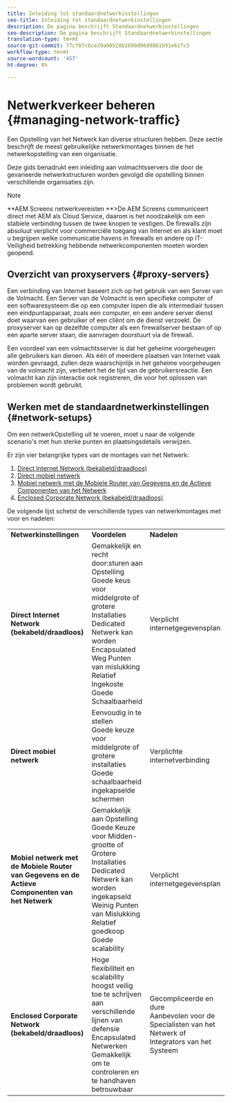 ```yaml
---
title: Inleiding tot standaardnetwerkinstellingen
seo-title: Inleiding tot standaardnetwerkinstellingen
description: De pagina beschrijft Standaardnetwerkinstellingen
seo-description: De pagina beschrijft Standaardnetwerkinstellingen
translation-type: tm+mt
source-git-commit: 77cf87cbce39a00528b2690d9689861b91e61fc5
workflow-type: tm+mt
source-wordcount: '457'
ht-degree: 0%

---
```



# Netwerkverkeer beheren {#managing-network-traffic}

Een Opstelling van het Netwerk kan diverse structuren hebben. Deze sectie beschrijft de meest gebruikelijke netwerkmontages binnen de het netwerkopstelling van een organisatie.

Deze gids benadrukt een inleiding aan volmachtsservers die door de gevarieerde netwerkstructuren worden gevolgd die opstelling binnen verschillende organisaties zijn.

>[!NOTE]
>**AEM Screens netwerkvereisten **>De AEM Screens communiceert direct met AEM als Cloud Service, daarom is het noodzakelijk om een stabiele verbinding tussen de twee knopen te vestigen. De firewalls zijn absoluut verplicht voor commerciële toegang van Internet en als klant moet u begrijpen welke communicatie havens in firewalls en andere op IT-Veiligheid betrekking hebbende netwerkcomponenten moeten worden geopend.

## Overzicht van proxyservers {#proxy-servers}

Een verbinding van Internet baseert zich op het gebruik van een Server van de Volmacht. Een Server van de Volmacht is een specifieke computer of een softwaresysteem die op een computer lopen die als intermediair tussen een eindpuntapparaat, zoals een computer, en een andere server dienst doet waarvan een gebruiker of een cliënt om de dienst verzoekt. De proxyserver kan op dezelfde computer als een firewallserver bestaan of op een aparte server staan, die aanvragen doorstuurt via de firewall.

Een voordeel van een volmachtsserver is dat het geheime voorgeheugen alle gebruikers kan dienen. Als één of meerdere plaatsen van Internet vaak worden gevraagd, zullen deze waarschijnlijk in het geheime voorgeheugen van de volmacht zijn, verbetert het de tijd van de gebruikersreactie. Een volmacht kan zijn interactie ook registreren, die voor het oplossen van problemen wordt gebruikt.

## Werken met de standaardnetwerkinstellingen {#network-setups}

Om een netwerkOpstelling uit te voeren, moet u naar de volgende scenario&#39;s met hun sterke punten en plaatsingsdetails verwijzen.

Er zijn vier belangrijke types van de montages van het Netwerk:

1. [Direct Internet Network (bekabeld/draadloos)](/help/using/direct-internet-network.md)
1. [Direct mobiel netwerk](/help/using/mobile-network.md)
1. [Mobiel netwerk met de Mobiele Router van Gegevens en de Actieve Componenten van het Netwerk](/help/using/mobile-network-router.md)
1. [Enclosed Corporate Network (bekabeld/draadloos)](/help/using/enclosed-corporate-network.md)

De volgende lijst schetst de verschillende types van netwerkmontages met voor en nadelen:

<table>
 <tbody>
  <tr>
   <td><strong>Netwerkinstellingen</strong></td>
   <td><strong>Voordelen</strong></td>
   <td><strong>Nadelen</strong></td>
  </tr>
  <tr>
   <td><strong>Direct Internet Network (bekabeld/draadloos)</strong></td>
   <td>Gemakkelijk en recht door:sturen aan Opstelling<br>Goede keus voor middelgrote of grotere Installaties<br>Dedicated Netwerk kan worden Encapsulated<br>Weg Punten van mislukking<br>Relatief Ingekoste<br>Goede Schaalbaarheid</td>
   <td>Verplicht internetgegevensplan </td>
  </tr>
    <tr>
   <td><strong>Direct mobiel netwerk</strong></td>
   <td>Eenvoudig in te stellen<br>Goede keuze voor middelgrote of grotere installaties<br>Goede schaalbaarheid<br>ingekapselde schermen
</td>
   <td>Verplichte internetverbinding</td>
  </tr>
    <tr>
<tr>
   <td><strong>Mobiel netwerk met de Mobiele Router van Gegevens en de Actieve Componenten van het Netwerk</strong></td>
   <td>Gemakkelijk aan Opstelling<br>Goede Keuze voor Midden-grootte of Grotere Installaties<br>Dedicated Netwerk kan worden ingekapseld<br>Weinig Punten van Mislukking<br>Relatief goedkoop<br>Goede scalability</br></td>
   <td>Verplicht internetgegevensplan</td>
  </tr>
    <tr>

<td><strong>Enclosed Corporate Network (bekabeld/draadloos)</strong></td>
   <td>Hoge flexibiliteit en scalability<br>hoogst veilig toe te schrijven aan verschillende lijnen van defensie<br>Encapsulated Netwerken<br>Gemakkelijk om te controleren en te handhaven<br>betrouwbaar</td>
   <td>Gecompliceerde en dure<br>Aanbevolen voor de Specialisten van het Netwerk of Integrators van het Systeem</td>
  </tr>
  </tr>
 </tbody>
</table>


